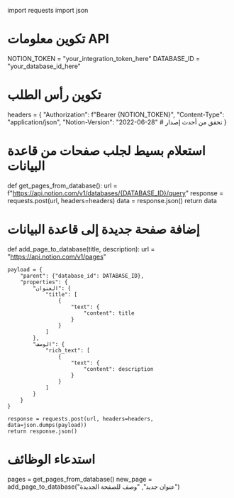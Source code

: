 import requests
import json

# تكوين معلومات API
NOTION_TOKEN = "your_integration_token_here"
DATABASE_ID = "your_database_id_here"

# تكوين رأس الطلب
headers = {
    "Authorization": f"Bearer {NOTION_TOKEN}",
    "Content-Type": "application/json",
    "Notion-Version": "2022-06-28"  # تحقق من أحدث إصدار
}

# استعلام بسيط لجلب صفحات من قاعدة البيانات
def get_pages_from_database():
    url = f"https://api.notion.com/v1/databases/{DATABASE_ID}/query"
    response = requests.post(url, headers=headers)
    data = response.json()
    return data

# إضافة صفحة جديدة إلى قاعدة البيانات
def add_page_to_database(title, description):
    url = "https://api.notion.com/v1/pages"
    
    payload = {
        "parent": {"database_id": DATABASE_ID},
        "properties": {
            "العنوان": {
                "title": [
                    {
                        "text": {
                            "content": title
                        }
                    }
                ]
            },
            "الوصف": {
                "rich_text": [
                    {
                        "text": {
                            "content": description
                        }
                    }
                ]
            }
        }
    }
    
    response = requests.post(url, headers=headers, data=json.dumps(payload))
    return response.json()

# استدعاء الوظائف
pages = get_pages_from_database()
new_page = add_page_to_database("عنوان جديد", "وصف للصفحة الجديدة")
